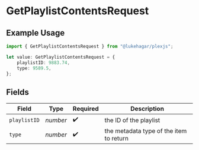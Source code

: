 # GetPlaylistContentsRequest

## Example Usage

```typescript
import { GetPlaylistContentsRequest } from "@lukehagar/plexjs";

let value: GetPlaylistContentsRequest = {
    playlistID: 9883.74,
    type: 9589.5,
};
```

## Fields

| Field                                   | Type                                    | Required                                | Description                             |
| --------------------------------------- | --------------------------------------- | --------------------------------------- | --------------------------------------- |
| `playlistID`                            | *number*                                | :heavy_check_mark:                      | the ID of the playlist                  |
| `type`                                  | *number*                                | :heavy_check_mark:                      | the metadata type of the item to return |
